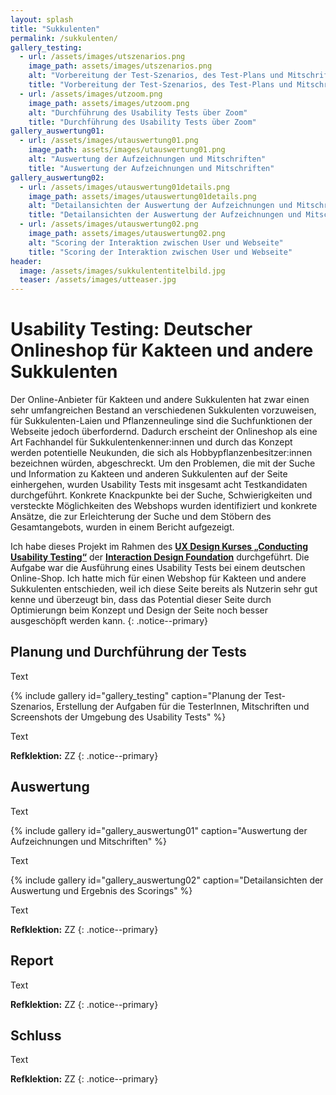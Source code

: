 ```yaml
---
layout: splash
title: "Sukkulenten"
permalink: /sukkulenten/
gallery_testing:
  - url: /assets/images/utszenarios.png
    image_path: assets/images/utszenarios.png
    alt: "Vorbereitung der Test-Szenarios, des Test-Plans und Mitschriften der Tests"
    title: "Vorbereitung der Test-Szenarios, des Test-Plans und Mitschriften der Tests"
  - url: /assets/images/utzoom.png
    image_path: assets/images/utzoom.png
    alt: "Durchführung des Usability Tests über Zoom"
    title: "Durchführung des Usability Tests über Zoom"
gallery_auswertung01:
  - url: /assets/images/utauswertung01.png
    image_path: assets/images/utauswertung01.png
    alt: "Auswertung der Aufzeichnungen und Mitschriften"
    title: "Auswertung der Aufzeichnungen und Mitschriften"
gallery_auswertung02:
  - url: /assets/images/utauswertung01details.png
    image_path: assets/images/utauswertung01details.png
    alt: "Detailansichten der Auswertung der Aufzeichnungen und Mitschriften"
    title: "Detailansichten der Auswertung der Aufzeichnungen und Mitschriften"
  - url: /assets/images/utauswertung02.png
    image_path: assets/images/utauswertung02.png
    alt: "Scoring der Interaktion zwischen User und Webseite"
    title: "Scoring der Interaktion zwischen User und Webseite"
header:
  image: /assets/images/sukkulententitelbild.jpg
  teaser: /assets/images/utteaser.jpg
---
```

# Usability Testing: Deutscher Onlineshop für Kakteen und andere Sukkulenten
Der Online-Anbieter für Kakteen und andere Sukkulenten hat zwar einen sehr umfangreichen Bestand an verschiedenen Sukkulenten vorzuweisen, für Sukkulenten-Laien und Pflanzenneulinge sind die Suchfunktionen der Webseite jedoch überfordernd. Dadurch erscheint der Onlineshop als eine Art Fachhandel für Sukkulentenkenner:innen und durch das Konzept werden potentielle Neukunden, die sich als Hobbypflanzenbesitzer:innen bezeichnen würden, abgeschreckt. Um den Problemen, die mit der Suche und Information zu Kakteen und anderen Sukkulenten auf der Seite einhergehen, wurden Usability Tests mit insgesamt acht Testkandidaten durchgeführt. Konkrete Knackpunkte bei der Suche, Schwierigkeiten und versteckte Möglichkeiten des Webshops wurden identifiziert und konkrete Ansätze, die zur Erleichterung der Suche und dem Stöbern des Gesamtangebots, wurden in einem Bericht aufgezeigt. 

Ich habe dieses Projekt im Rahmen des [**UX Design Kurses „Conducting Usability Testing“**](https://www.interaction-design.org/mareike-bosselmann/certificate/course/7f9d4423-fbdf-4fce-a398-592fe9f73204) der [**Interaction Design Foundation**](https://www.interaction-design.org/) durchgeführt. Die Aufgabe war die Ausführung eines Usability Tests bei einem deutschen Online-Shop. Ich hatte mich für einen Webshop für Kakteen und andere Sukkulenten entschieden, weil ich diese Seite bereits als Nutzerin sehr gut kenne und überzeugt bin, dass das Potential dieser Seite durch Optimierungn beim Konzept und Design der Seite noch besser ausgeschöpft werden kann.
{: .notice--primary}

## Planung und Durchführung der Tests
Text

{% include gallery id="gallery_testing" caption="Planung der Test-Szenarios, Erstellung der Aufgaben für die TesterInnen, Mitschriften und Screenshots der Umgebung des Usability Tests" %}

Text

**Refklektion:** ZZ
{: .notice--primary}

## Auswertung
Text

{% include gallery id="gallery_auswertung01" caption="Auswertung der Aufzeichnungen und Mitschriften" %}

Text

{% include gallery id="gallery_auswertung02" caption="Detailansichten der Auswertung und Ergebnis des Scorings" %}

Text

**Refklektion:** ZZ
{: .notice--primary}

## Report
Text

**Refklektion:** ZZ
{: .notice--primary}

## Schluss
Text

**Refklektion:** ZZ
{: .notice--primary}
